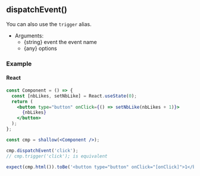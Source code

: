 ## dispatchEvent()

You can also use the `trigger` alias.

- Arguments:
  - {string} event the event name
  - {any} options

### Example

#### React

```jsx
const Component = () => {
  const [nbLikes, setNbLike] = React.useState(0);
  return (
    <button type="button" onClick={() => setNbLike(nbLikes + 1)}>
      {nbLikes}
    </button>
  );
};

const cmp = shallow(<Component />);

cmp.dispatchEvent('click');
// cmp.trigger('click'); is equivalent

expect(cmp.html()).toBe('<button type="button" onClick="[onClick]">1</button>');
```
